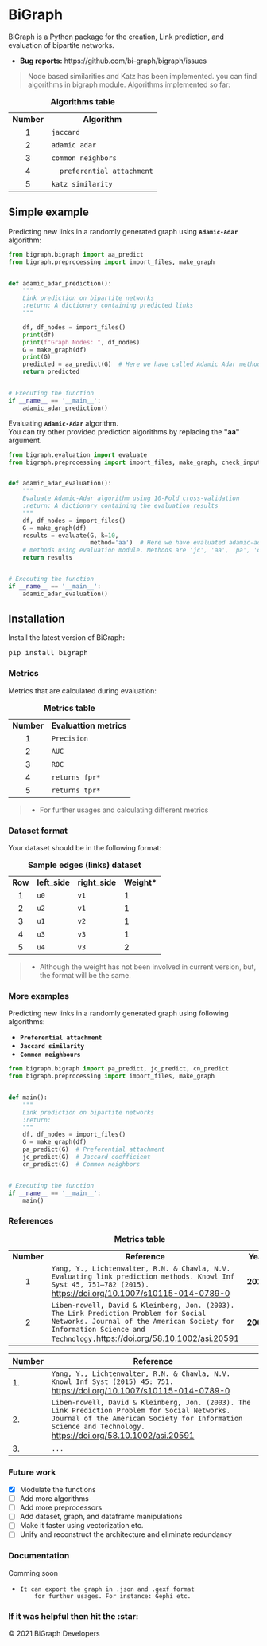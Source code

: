 <h1>BiGraph</h1>
<p>BiGraph is a Python package for the creation, Link prediction, and 
evaluation of bipartite networks.</p>

<ul>
    <li><b>Bug reports:</b> https://github.com/bi-graph/bigraph/issues</li>
</ul>

> Node based similarities and Katz has been implemented. you can find algorithms in bigraph module. Algorithms implemented so far:

<div align="center">
<table>
<caption><b>Algorithms table</b></caption>
    <tr>
        <td><b>Number</b></td>
        <td align="center"><b>Algorithm</b></td>
    </tr>
    <tr>
        <td align="center">1</td>
        <td><code>jaccard</code></td>
    </tr>
    <tr>
        <td align="center">2</td>
        <td><code>adamic adar</code></td>
    </tr>
    <tr>
        <td align="center">3</td>
        <td><code>common neighbors</code></td>
    </tr>
    <tr>
        <td align="center">4</td>
        <td><code>	preferential attachment</code></td>
    </tr>
    <tr>
        <td align="center">5</td>
        <td><code>katz similarity</code></td>
    </tr>
</table>
</div>

<h2>Simple example</h2>
<p>Predicting new links in a randomly generated graph using 
<code><b>Adamic-Adar</b></code> algorithm:</p>

```python
from bigraph.bigraph import aa_predict
from bigraph.preprocessing import import_files, make_graph


def adamic_adar_prediction():
    """
    Link prediction on bipartite networks
    :return: A dictionary containing predicted links
    """

    df, df_nodes = import_files()
    print(df)
    print(f"Graph Nodes: ", df_nodes)
    G = make_graph(df)
    print(G)
    predicted = aa_predict(G)  # Here we have called Adamic Adar method from bigraph module
    return predicted


# Executing the function
if __name__ == '__main__':
    adamic_adar_prediction()
```

<p>Evaluating <code><b>Adamic-Adar</b></code> algorithm.<br>
You can try other provided prediction algorithms by replacing the <b>"aa"</b> argument.</p>

```python
from bigraph.evaluation import evaluate
from bigraph.preprocessing import import_files, make_graph, check_input_files


def adamic_adar_evaluation():
    """
    Evaluate Adamic-Adar algorithm using 10-Fold cross-validation 
    :return: A dictionary containing the evaluation results
    """
    df, df_nodes = import_files()
    G = make_graph(df)
    results = evaluate(G, k=10,
                       method='aa')  # Here we have evaluated adamic-adar
    # methods using evaluation module. Methods are 'jc', 'aa', 'pa', 'cn'
    return results


# Executing the function
if __name__ == '__main__':
    adamic_adar_evaluation()
```

<div>
  <h2>Installation</h2>
  <p>Install the latest version of BiGraph:</p>
  <pre>pip install bigraph</pre>
</div>


<h3>Metrics</h3>
<p>Metrics that are calculated during evaluation:</p>

<div>
<table>
<caption><b>Metrics table</b></caption>
    <tr>
        <td><b>Number</b></td>
        <td align="center"><b>Evaluattion metrics</b></td>
    </tr>
    <tr>
        <td align="center">1</td>
        <td><code>Precision</code></td>
    </tr>
    <tr>
        <td align="center">2</td>
        <td><code>AUC</code></td>
    </tr>
    <tr>
        <td align="center">3</td>
        <td><code>ROC</code></td>
    </tr>
    <tr>
        <td align="center">4</td>
        <td><code>returns fpr*</code></td>
    </tr>
    <tr>
        <td align="center">5</td>
        <td><code>returns tpr*</code></td>
    </tr>
</table>
</div>

> * For further usages and calculating different metrics

<h3>Dataset format</h3>
<p>Your dataset should be in the following format:</p>

<div>
<table>
<caption><b>Sample edges (links) dataset</b></caption>
    <tr>
        <td><b>Row</b></td>
        <td align="center"><b>left_side</b></td>
        <td align="center"><b>right_side</b></td>
        <td align="center"><b>Weight*</b></td>
    </tr>
    <tr>
        <td align="center">1</td>
        <td><code>u0</code></td>
        <td><code>v1</code></td>
        <td>1</td>
    </tr>
    <tr>
        <td align="center">2</td>
        <td><code>u2</code></td>
        <td><code>v1</code></td>
        <td>1</td>
    </tr>
    <tr>
        <td align="center">3</td>
        <td><code>u1</code></td>
        <td><code>v2</code></td>
        <td>1</td>
    </tr>
    <tr>
        <td align="center">4</td>
        <td><code>u3</code></td>
        <td><code>v3</code></td>
        <td>1</td>
    </tr>
    <tr>
        <td align="center">5</td>
        <td><code>u4</code></td>
        <td><code>v3</code></td>
        <td>2</td>
    </tr>
</table>
</div>

> * Although the weight has not been involved in current version, but, the format will be the same.

<h3>More examples</h3>
<p>Predicting new links in a randomly generated graph using following algorithms:</p>
<ul>
  <li><code><b>Preferential attachment</b></code></li>
  <li><code><b>Jaccard similarity</b></code></li>
  <li><code><b>Common neighbours</b></code></li>
</ul>

```python
from bigraph.bigraph import pa_predict, jc_predict, cn_predict
from bigraph.preprocessing import import_files, make_graph


def main():
    """
    Link prediction on bipartite networks
    :return:
    """
    df, df_nodes = import_files()
    G = make_graph(df)
    pa_predict(G)  # Preferential attachment
    jc_predict(G)  # Jaccard coefficient
    cn_predict(G)  # Common neighbors


# Executing the function
if __name__ == '__main__':
    main()
```

<h3>References</h3>

<div>
<table>
<caption><b>Metrics table</b></caption>
    <tr>
        <td><b>Number</b></td>
        <td align="center"><b>Reference</b></td>
        <td align="center"><b>Year</b></td>
    </tr>
    <tr>
        <td align="center">1</td>
        <td><code>Yang, Y., Lichtenwalter, R.N. & Chawla, N.V. Evaluating link prediction methods. Knowl Inf Syst 45, 751–782 (2015).</code> <a href="https://doi.org/10.1007/s10115-014-0789-0"
target="_blank">https://doi.org/10.1007/s10115-014-0789-0</a></td>
        <td align="center"><b>2015</b></td>
    </tr>
    <tr>
        <td align="center">2</td>
        <td><code>Liben-nowell, David & Kleinberg, Jon. (2003). The Link Prediction Problem for Social Networks. Journal of the American Society for Information Science and Technology.</code><a href="https://doi.org/58.10.1002/asi.20591"
target="_blank">https://doi.org/58.10.1002/asi.20591</a></td>
        <td align="center"><b>2003</b></td>
    </tr>
</table>
</div>

| Number  | Reference           |
  | ------------- | -------------            |
|       1.     |  `Yang, Y., Lichtenwalter, R.N. & Chawla, N.V. Knowl Inf Syst (2015) 45: 751.` https://doi.org/10.1007/s10115-014-0789-0             |
|       2.     | `Liben-nowell, David & Kleinberg, Jon. (2003). The Link Prediction Problem for Social Networks. Journal of the American Society for Information Science and Technology.` https://doi.org/58.10.1002/asi.20591 |
|       3.     | `...`  |

<h3>Future work</h3>

- [x] Modulate the functions
- [ ] Add more algorithms
- [ ] Add more preprocessors
- [ ] Add dataset, graph, and dataframe manipulations
- [ ] Make it faster using vectorization etc.
- [ ] Unify and reconstruct the architecture and eliminate redundancy

<h3>Documentation</h3>
<p>Comming soon</p>


<ul>
  <li>
    <code>It can export the graph in .json and .gexf format 
    for furthur usages. For instance: Gephi etc.</code>
  </li>
</ul>


<h3>If it was helpful then hit the <span>:star:</span></h3>

<div class="footer">
        &copy; 2021 BiGraph Developers
</div>